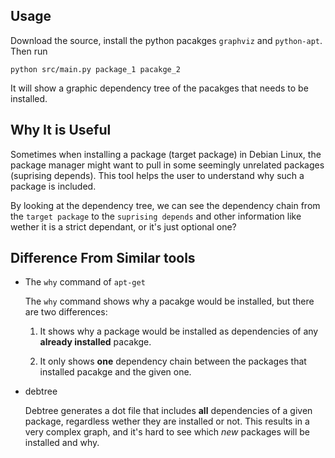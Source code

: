 ## Usage

Download the source, install the python pacakges `graphviz` and `python-apt`. Then run
    
    python src/main.py package_1 pacakge_2
    
It will show a graphic dependency tree of the pacakges that needs to be installed.


## Why It is Useful

Sometimes when installing a package (target package) in Debian Linux, the
package manager might want to pull in some seemingly unrelated packages
(suprising depends). This tool helps the user to understand why such a package
is included.

By looking at the dependency tree, we can see the dependency chain from the `target
package` to the `suprising depends` and other information like wether it is a
strict dependant, or it's just optional one?

## Difference From Similar tools

* The `why` command of `apt-get`

  The `why` command shows why a pacakge would be installed, but there are two
  differences:

  1. It shows why a package would be installed as dependencies of any **already
      installed** pacakge.

  2. It only shows **one** dependency chain between the packages that installed
      pacakge and the given one.

* debtree

  Debtree generates a dot file that includes **all** dependencies of a given
  package, regardless wether they are installed or not. This results in a very
  complex graph, and it's hard to see which *new* packages will be installed and
  why.